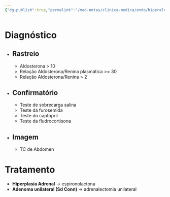 ```yaml
---
{"dg-publish":true,"permalink":"/med-notas/clinica-medica/endo/hiperaldosteronismo-primario/"}
---
```


# Diagnóstico
- ## Rastreio
	- Aldosterona > 10
	- Relação Aldosterona/Renina plasmática >= 30
	- Relação Aldosterona/Renina > 2

- ## Confirmatório
	- Teste de sobrecarga salina
	- Teste da furosemida
	- Teste do captopril
	- Teste da fludrocortisona

- ## Imagem
	- TC de Abdomen
# Tratamento
- **Hiperplasia Adrenal** -> espironolactona
- **Adenoma unilateral (Sd Conn)** -> adrenalectomia unilateral